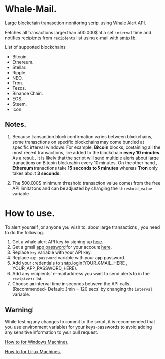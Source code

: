 # Whale-Mail.
Large blockchain tranasction monitoring script using [Whale Alert](https://whale-alert.io/) API.

Fetches all transactions larger than 500.000$ at a set `interval` time and notifies recipients from `recipients` list using e-mail with [smtp lib](https://docs.python.org/3/library/smtplib.html).

List of supported blockchains. 
- Bitcoin. 
- Ethereum.
- Stellar. 
- Ripple. 
- NEO. 
- Tron. 
- Tezos. 
- Binance Chain. 
- EOS. 
- Steem. 
- Icon.

## Notes.
1. Because transaction block confirmation varies between blockchains, some tranasctions on specific blockchains may come bundled at specific interval windows.
For example, **Bitcoin** blocks, containing all the most recent transactions, are added to the blockchain **every 10 minutes**. 
As a result , it is likely that the script will send multiple alerts about large tranactions on Bitcoin blockcahin every 10 minutes.
On the other hand , **Ethereum** tranactions take **15 seconds to 5 minutes** whereas **Tron** only takes about **3 seconds**.

2. The 500.000$ minimum threshold transaction value comes from the free API limitations and can be adjusted by changing the `threshold_value` variable  

# How to use.
To alert yourself ,or anyone you wish to, about large transactions , you need to do the following.

1. Get a whale alert API key by signing up [here](https://whale-alert.io/signup).
2. Get a gmail [app password](https://support.google.com/accounts/answer/185833?hl=en) for your account [here](https://myaccount.google.com/apppasswords).
3. Replace `key` variable with your API key. 
4. Replace `app_password` variable with your app password.
5. Add your credentials to smtp.login(YOUR_GMAIL_HERE , YOUR_APP_PASSWORD_HERE).
6. Add any recipients' e-mail address you want to send alerts to in the `recipients` list.
7. Choose an interval time in seconds between the API calls. (Recommended- Default: 2min = 120 secs) by changing the `interval` variable.

## Warning!
While testing any changes to commit to the script,
it is recommended that you use environment variables for your keys-passwords to avoid adding any sensitive information to your pull request.

[How to for Windows Machines.](https://youtu.be/IolxqkL7cD8)

[How to for Linux Machines.](https://youtu.be/5iWhQWVXosU)
